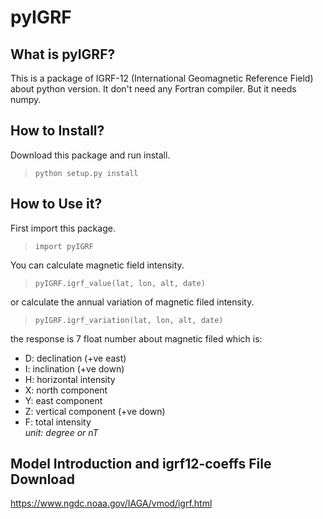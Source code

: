 # pyIGRF
## What is pyIGRF?  
This is a package of IGRF-12 (International Geomagnetic Reference Field) about python version.
It don't need any Fortran compiler. But it needs numpy.
## How to Install?
Download this package and run install.
>```python setup.py install```

## How to Use it?
First import this package.  
> ```import pyIGRF```

You can calculate magnetic field intensity.   
>```pyIGRF.igrf_value(lat, lon, alt, date)```

or calculate the annual variation of magnetic filed intensity.  
>```pyIGRF.igrf_variation(lat, lon, alt, date)```

the response is 7 float number about magnetic filed which is:  
- D: declination (+ve east)
- I: inclination (+ve down)
- H: horizontal intensity
- X: north component
- Y: east component
- Z: vertical component (+ve down)
- F: total intensity  
*unit: degree or nT*
## Model Introduction and igrf12-coeffs File Download
https://www.ngdc.noaa.gov/IAGA/vmod/igrf.html
